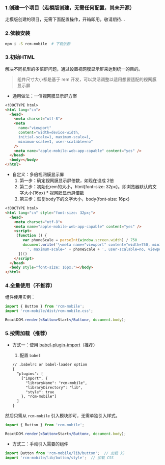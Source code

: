 ### 1.创建一个项目（走模版创建，无需任何配置，尚未开源）
走模版创建的项目，无需下面配置操作，开箱即用。敬请期待...

### 2.依赖安装
```bash
npm i -S rcm-mobile  # 下载依赖
```

### 3.初始HTML
解决不同机型的多倍屏问题，通过设置视网膜显示屏来达到统一的目的。
> 组件尺寸大小都是基于 rem 开发，可以灵活调整以适用想要适配的视网膜显示屏

- 通用做法：一倍视网膜显示屏方案
```md
<!DOCTYPE html>
<html lang="cn">
  <head>
    <meta charset="utf-8">
    <meta
      name="viewport"
      content="width=device-width,
      initial-scale=1, maximum-scale=1,
      minimum-scale=1, user-scalable=no"
    />
    <meta name="apple-mobile-web-app-capable" content="yes" />
  </head>
  <body></body>
</html>
```

- 自定义：多倍视网膜显示屏
  1. 第一步：确定视网膜显示屏倍数，如现在设成 2倍
  2. 第二步：初始化rem的大小，html{font-size: 32px}。即浏览器默认的文字大小(16px) * 视网膜显示屏倍数
  3. 第三步：恢复body下的文字大小，body{font-size: 16px}
  
```md
<!DOCTYPE html>
<html lang="cn" style="font-size: 32px;">
  <head>
    <meta charset="utf-8">
    <meta name="apple-mobile-web-app-capable" content="yes" />
    <script>
     (function () {
        var phoneScale = parseInt(window.screen.width) / 750
        document.write('\<meta name="viewport" content="width=750, minimum-scale=' + phoneScale +
          ', maximum-scale=' + phoneScale + ', user-scalable=no, viewport-fit=cover">')
      })()
    </script>
  </head>
  <body style="font-size: 16px;"></body>
</html>
```

### 4.全量使用（**不推荐**）
组件使用实例：
```jsx static
import { Button } from 'rcm-mobile';
import 'rcm-mobile/dist/rcm-mobile.css';

ReactDOM.render(<Button>Start</Button>, document.body);
```

### 5.按需加载（**推荐**）
- 方式一：使用 [babel-plugin-import](https://github.com/ant-design/babel-plugin-import)（推荐）
  1. 配置 `babel`
  
    ```md
    // .babelrc or babel-loader option
    {
      "plugins": [
        ["import", {
          "libraryName": "rcm-mobile",
          "libraryDirectory": "lib",
          "style": true
        }, "rcm-mobile"]
      ]
    }
    ```

然后只需从 `rcm-mobile` 引入模块即可，无需单独引入样式。
```jsx static
import { Button } from 'rcm-mobile';

ReactDOM.render(<Button>Start</Button>, document.body);
```

- 方式二：手动引入需要的组件
```jsx static
import Button from 'rcm-mobile/lib/button';  // 加载 JS
import 'rcm-mobile/lib/button/style';  // 加载 CSS
```